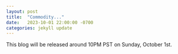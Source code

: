 ```yaml
---
layout: post
title:  "Commodity..."
date:   2023-10-01 22:00:00 -0700
categories: jekyll update
---
```

This blog will be released around 10PM PST on Sunday, October 1st.
